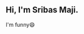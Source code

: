 ## Hi, I'm Sribas Maji.

<!--
**srigitt/srigitt** is a ✨ _special_ ✨ repository because its `README.md` (this file) appears on your GitHub profile.

Here are some ideas to get you started:

- 🔭 I’m currently a Final Year undergraduate B.Tech student specializing in Information Technology at Dr. B.C. Roy Engineering College, Durgapur.
- 🌱 I’m currently working on various Projects on the domain in SQL.I'm a Former SQL Developer Intern from Celebal Technologies.With a strong foundation in C, C++, Java, and proficiency in front-end development, I thrive on exploring the endless possibilities of coding and its applications.
- 👯 I’m looking to collaborate on projects involving advanced algorithms, data-driven solutions, or innovative applications of machine learning and data science. I’m also excited about opportunities that leverage my skills in C++, Java, and front-end development to create impactful software solutions.
- 🤔 I’m looking for help with advanced SQL queries, database design, and optimization techniques. Additionally, I’m interested in collaborating on solving complex data structures and algorithms (DSA) problems to refine my skills and tackle challenging computational problems.
- 📫You can reach me through LinkedIn, Stack Overflow, Twitter, or GitHub for any collaboration opportunities or inquiries.
- 😄 Pronouns: He/Him
-->I'm funny😄
